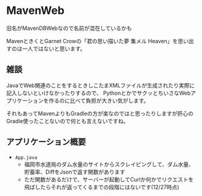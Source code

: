 # MavenWeb

旧名がMavenDBWebなので名前が混在しているかも

MavenときくとGarnet Crowの「君の思い描いた夢 集メル Heaven」を思い出すのは一人ではないと思います。

## 雑談

JavaでWeb関連のことをするときしこたまXMLファイルが生成されたり実際に記入しないといけなかったりするので、
PythonとかでサクッとちいさなWebアプリケーションを作るのに比べて負担が大きい気がします。

それもあってMavenよりもGradleの方が楽なのではと思ったりしますが肝心のGradle使ったことないので何とも言えないですね。


## アプリケーション概要

- `App.java`
  - 福岡市水道局のダム水量のサイトからスクレイピングして、ダム水量、貯蓄率、DiffをJsonで返す関数があります
  - ただ関数があるだけで、サーバーが起動してCurlか何かでリクエストを飛ばしたらそれが返ってくるまでの段階にはないです(12/27時点)